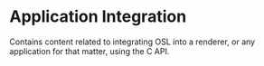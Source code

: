 # Application Integration

Contains content related to integrating OSL into a renderer, or any application for that matter, using the C API.
